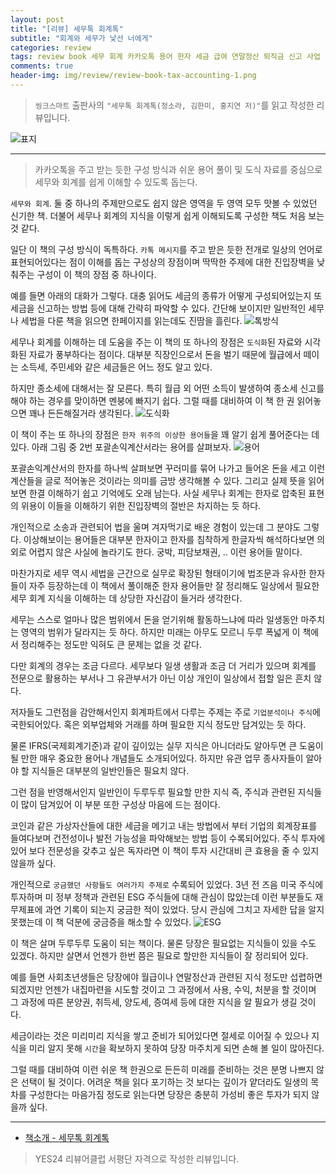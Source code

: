 ```yaml
---  
layout: post  
title: "[리뷰] 세무톡 회계톡"  
subtitle: "회계와 세무가 낯선 너에게"  
categories: review  
tags: review book 세무 회계 카카오톡 용어 한자 세금 급여 연말정산 퇴직금 신고 사업 기타소득 지방세 국세 부동산 주식 경영    
comments: true  
header-img: img/review/review-book-tax-accounting-1.png
---  
```

  
> `씽크스마트` 출판사의 `"세무톡 회계톡(정소라, 김한미, 홍지연 저)"`를 읽고 작성한 리뷰입니다.  

![표지](https://telegeam.github.io/assets/img/review/review-book-tax-accounting-1.png)  

---

> 카카오톡을 주고 받는 듯한 구성 방식과 쉬운 용어 풀이 및 도식 자료를 중심으로 세무와 회계를 쉽게 이해할 수 있도록 돕는다.

`세무와 회계`. 둘 중 하나의 주제만으로도 쉽지 않은 영역을 두 영역 모두 맛볼 수 있었던 신기한 책. 더불어 세무나 회계의 지식을 이렇게 쉽게 이해되도록 구성한 책도 처음 보는 것 같다. 

일단 이 책의 구성 방식이 독특하다. `카톡 메시지`를 주고 받은 듯한 전개로 일상의 언어로 표현되어있다는 점이 이해를 돕는 구성상의 장점이며 딱딱한 주제에 대한 진입장벽을 낮춰주는 구성이 이 책의 장점 중 하나이다.

예를 들면 아래의 대화가 그렇다. 대충 읽어도 세금의 종류가 어떻게 구성되어있는지 또 세금을 신고하는 방법 등에 대해 간략히 파악할 수 있다. 간단해 보이지만 일반적인 세무나 세법을 다룬 책을 읽으면 한페이지를 읽는데도 진땀을 흘린다.
![톡방식](https://telegeam.github.io/assets/img/review/review-book-tax-accounting-2.png)  

세무나 회계를 이해하는 데 도움을 주는 이 책의 또 하나의 장점은 `도식화`된 자료와 시각화된 자료가 풍부하다는 점이다. 대부분 직장인으로서 돈을 벌기 때문에 월급에서 떼이는 소득세, 주민세와 같은 세금들은 어느 정도 알고 있다. 

하지만 종소세에 대해서는 잘 모른다. 특히 월급 외 어떤 소득이 발생하여 종소세 신고를 해야 하는 경우를 맞이하면 멘붕에 빠지기 쉽다. 그럴 때를 대비하여 이 책 한 권 읽어놓으면 꽤나 든든해질거라 생각된다. 
![도식화](https://telegeam.github.io/assets/img/review/review-book-tax-accounting-3.png)  

이 책이 주는 또 하나의 장점은 `한자 위주의 이상한 용어들`을 꽤 알기 쉽게 풀어준다는 데 있다. 아래 그림 중 2번 포괄손익계산서라는 용어를 살펴보자. 
![용어](https://telegeam.github.io/assets/img/review/review-book-tax-accounting-4.png)  

포괄손익계산서의 한자를 하나씩 살펴보면 꾸러미를 묶어 나가고 들어온 돈을 세고 이런 계산들을 글로 적어놓은 것이라는 의미를 금방 생각해볼 수 있다. 그리고 실제 뜻을 읽어보면 한결 이해하기 쉽고 기억에도 오래 남는다. 사실 세무나 회계는 한자로 압축된 표현의 위용이 이들을 이해하기 위한 진입장벽의 절반은 차지하는 듯 하다. 

개인적으로 소송과 관련되어 법을 울며 겨자먹기로 배운 경험이 있는데 그 분야도 그렇다. 이상해보이는 용어들은 대부분 한자이고 한자를 침착하게 한글자씩 해석하다보면 의외로 어렵지 않은 사실에 놀라기도 한다. 궁박, 피담보채권, .. 이런 용어들 말이다.

마찬가지로 세무 역시 세법을 근간으로 실무로 확장된 형태이기에 법조문과 유사한 한자들이 자주 등장하는데 이 책에서 풀이해준 한자 용어들만 잘 정리해도 일상에서 필요한 세무 회계 지식을 이해하는 데 상당한 자신감이 들거라 생각한다. 

세무는 스스로 얼마나 많은 범위에서 돈을 얻기위해 활동하느냐에 따라 일생동안 마주치는 영역의 범위가 달라지는 듯 하다. 하지만 미래는 아무도 모르니 두루 폭넓게 이 책에서 정리해주는 정도만 익혀도 큰 문제는 없을 것 같다. 

다만 회계의 경우는 조금 다르다. 세무보다 일생 생활과 조금 더 거리가 있으며 회계를 전문으로 활용하는 부서나 그 유관부서가 아닌 이상 개인이 일상에서 접할 일은 흔치 않다. 

저자들도 그런점을 감안해서인지 회계파트에서 다루는 주제는 주로 `기업분석이나 주식`에 국한되어있다. 혹은 외부업체와 거래를 하며 필요한 지식 정도만 담겨있는 듯 하다. 

물론 IFRS(국제회계기준)과 같이 깊이있는 실무 지식은 아니더라도 알아두면 큰 도움이 될 만한 매우 중요한 용어나 개념들도 소개되어있다. 하지만 유관 업무 종사자들이 알아야 할 지식들은 대부분의 일반인들은 필요치 않다. 

그런 점을 반영해서인지 일반인이 두루두루 필요할 만한 지식 즉, 주식과 관련된 지식들이 많이 담겨있어 이 부분 또한 구성상 마음에 드는 점이다. 

코인과 같은 가상자산들에 대한 세금을 메기고 내는 방법에서 부터 기업의 회계장표를 들여다보며 건전성이나 발전 가능성을 파악해보는 방법 등이 수록되어있다. 주식 투자에 있어 보다 전문성을 갖추고 싶은 독자라면 이 책이 투자 시간대비 큰 효용을 줄 수 있지 않을까 싶다. 

개인적으로 `궁금했던 사항들도 여러가지 주제로` 수록되어 있었다. 3년 전 즈음 미국 주식에 투자하며 미 정부 정책과 관련된 ESG 주식들에 대해 관심이 많았는데 이런 부분들도 재무제표에 과연 기록이 되는지 궁금한 적이 있었다. 당시 관심에 그치고 자세한 답을 알지 못했는데 이 책 덕분에 궁금증을 해소할 수 있었다. 
![ESG](https://telegeam.github.io/assets/img/review/review-book-tax-accounting-5.png)  

이 책은 살며 두루두루 도움이 되는 책이다. 물론 당장은 필요없는 지식들이 있을 수도 있겠다. 하지만 살면서 언젠가 한번 쯤은 필요로 할만한 지식들이 잘 정리되어 있다.

예를 들면 사회초년생들은 당장에야 월급이나 연말정산과 관련된 지식 정도만 섭렵하면 되겠지만 언젠가 내집마련을 시도할 것이고 그 과정에서 사용, 수익, 처분을 할 것이며 그 과정에 따른 분양권, 취득세, 양도세, 증여세 등에 대한 지식을 알 필요가 생길 것이다. 

세금이라는 것은 미리미리 지식을 쌓고 준비가 되어있다면 절세로 이어질 수 있으나 지식을 미리 알지 못해 `시간`을 확보하지 못하여 당장 마주치게 되면 손해 볼 일이 많아진다. 

그럴 때를 대비하여 이런 쉬운 책 한권으로 든든히 미래를 준비하는 것은 분명 나쁘지 않은 선택이 될 것이다. 어려운 책을 읽다 포기하는 것 보다는 깊이가 얕더라도 일생의 목차를 구성한다는 마음가짐 정도로 읽는다면 당장은 충분히 가성비 좋은 투자가 되지 않을까 싶다.

---

* [책소개 - 세무톡 회계톡](https://www.yes24.com/Product/Goods/122141007)

> YES24 리뷰어클럽 서평단 자격으로 작성한 리뷰입니다.